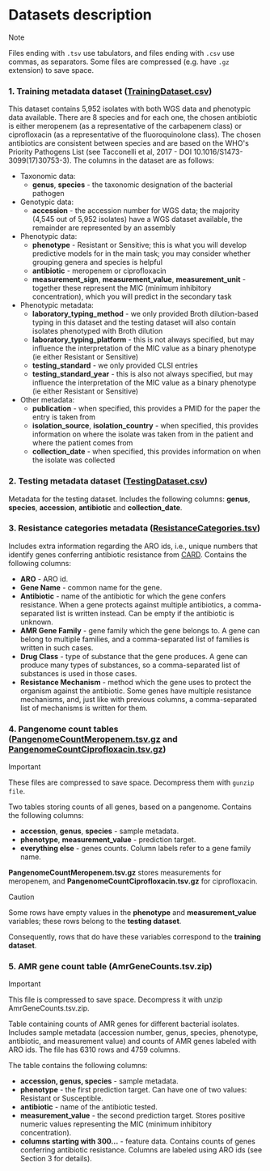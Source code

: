 # Datasets description

> [!NOTE]  
> Files ending with `.tsv` use tabulators, and files ending with `.csv` use
> commas, as separators. Some files are compressed (e.g. have `.gz` extension)
> to save space.

### 1. Training metadata dataset ([TrainingDataset.csv](https://raw.githubusercontent.com/ccm-bioinfo/Camda24_resistance/aca2b4bef8c642f7ccd5adb63e7f054feb67783a/DataSets/TrainingDataset.csv))

This dataset contains 5,952 isolates with both WGS data and phenotypic data available. There are 8 species and for each one, the chosen antibiotic is either meropenem (as a representative of the carbapenem class) or ciprofloxacin (as a representative of the fluoroquinolone class). The chosen antibiotics are consistent between species and are based on the WHO's Priority Pathogens List (see Tacconelli et al, 2017 - DOI 10.1016/S1473-3099(17)30753-3). The columns in the dataset are as follows:

- Taxonomic data:
    - **genus**, **species** - the taxonomic designation of the bacterial pathogen
- Genotypic data:
    - **accession** - the accession number for WGS data; the majority (4,545 out of 5,952 isolates) have a WGS dataset available, the remainder are represented by an assembly
- Phenotypic data:
    - **phenotype** - Resistant or Sensitive; this is what you will develop predictive models for in the main task; you may consider whether grouping genera and species is helpful
    - **antibiotic** - meropenem or ciprofloxacin
    - **measurement_sign**, **measurement_value**, **measurement_unit** - together these represent the MIC (minimum inhibitory concentration), which you will predict in the secondary task
- Phenotypic metadata:
    - **laboratory_typing_method** - we only provided Broth dilution-based typing in this dataset and the testing dataset will also contain isolates phenotyped with Broth dilution
    - **laboratory_typing_platform** - this is not always specified, but may influence the interpretation of the MIC value as a binary phenotype (ie either Resistant or Sensitive)
    - **testing_standard** - we only provided CLSI entries
    - **testing_standard_year** - this is also not always specified, but may influence the interpretation of the MIC value as a binary phenotype (ie either Resistant or Sensitive)
- Other metadata:
    - **publication** - when specified, this provides a PMID for the paper the entry is taken from
    - **isolation_source**, **isolation_country** - when specified, this provides information on where the isolate was taken from in the patient and where the patient comes from 
    - **collection_date** - when specified, this provides information on when the isolate was collected

### 2. Testing metadata dataset ([TestingDataset.csv](https://raw.githubusercontent.com/ccm-bioinfo/Camda24_resistance/d105fa8d90f8b3c397958d09d1fa615597883459/DataSets/TestingDataset.csv))

Metadata for the testing dataset. Includes the following columns: **genus**,
**species**, **accession**, **antibiotic** and **collection_date**.

### 3. Resistance categories metadata ([ResistanceCategories.tsv](https://raw.githubusercontent.com/ccm-bioinfo/Camda24_resistance/d105fa8d90f8b3c397958d09d1fa615597883459/DataSets/ResistanceCategories.tsv))

Includes extra information regarding the ARO ids, i.e., unique numbers that
identify genes conferring antibiotic resistance from
[CARD](https://card.mcmaster.ca/). Contains the following columns:

- **ARO** - ARO id.
- **Gene Name** - common name for the gene.
- **Antibiotic** - name of the antibiotic for which the gene confers resistance.
  When a gene protects against multiple antibiotics, a comma-separated list is
  written instead. Can be empty if the antibiotic is unknown.
- **AMR Gene Family** - gene family which the gene belongs to. A gene can belong
  to multiple families, and a comma-separated list of families is written in
  such cases.
- **Drug Class** - type of substance that the gene produces. A gene can produce
  many types of substances, so a comma-separated list of substances is used in
  those cases.
- **Resistance Mechanism** - method which the gene uses to protect the organism
  against the antibiotic. Some genes have multiple resistance mechanisms, and,
  just like with previous columns, a comma-separated list of mechanisms is
  written for them.

### 4. Pangenome count tables ([PangenomeCountMeropenem.tsv.gz](https://github.com/ccm-bioinfo/Camda24_resistance/raw/77dd0423caff249150a145476d99c0a3e54726bf/DataSets/PangenomeCountMeropenem.tsv.gz) and [PangenomeCountCiprofloxacin.tsv.gz](https://github.com/ccm-bioinfo/Camda24_resistance/raw/77dd0423caff249150a145476d99c0a3e54726bf/DataSets/PangenomeCountCiprofloxacin.tsv.gz))

> [!IMPORTANT]  
> These files are compressed to save space. Decompress them with `gunzip file`.

Two tables storing counts of all genes, based on a pangenome. Contains the
following columns:

- **accession**, **genus**, **species** - sample metadata.
- **phenotype**, **measurement_value** - prediction target.
- **everything else** - genes counts. Column labels refer to a gene family name.

**PangenomeCountMeropenem.tsv.gz** stores measurements for meropenem, and
**PangenomeCountCiprofloxacin.tsv.gz** for ciprofloxacin.


> [!CAUTION]
> Some rows have empty values in the **phenotype** and **measurement_value**
> variables; these rows belong to the **testing dataset**.
> 
> Consequently, rows that do have these variables correspond to the
> **training dataset**.

### 5. AMR gene count table (AmrGeneCounts.tsv.zip)
> [!IMPORTANT]
> This file is compressed to save space. Decompress it with unzip AmrGeneCounts.tsv.zip.

Table containing counts of AMR genes for different bacterial isolates. Includes sample metadata (accession number, genus, species, phenotype, antibiotic, and measurement value) and counts of AMR genes labeled with ARO ids. 
The file has 6310 rows and 4759 columns.

The table contains the following columns:
- **accession, genus, species** - sample metadata.
- **phenotype** - the first prediction target. Can have one of two values: Resistant or Susceptible.
- **antibiotic** - name of the antibiotic tested.
- **measurement_value** - the second prediction target. Stores positive numeric values representing the MIC (minimum inhibitory concentration).
- **columns starting with 300...** - feature data. Contains counts of genes conferring antibiotic resistance. Columns are labeled using ARO ids (see Section 3 for details).

